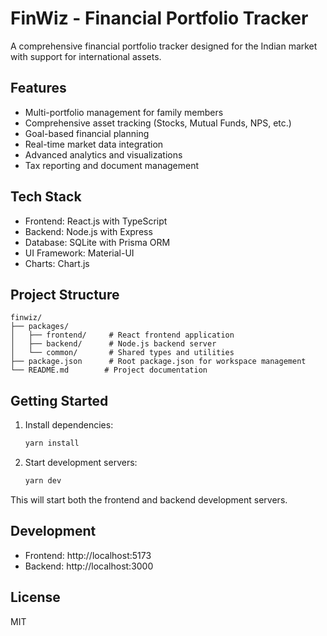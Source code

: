 # FinWiz - Financial Portfolio Tracker

A comprehensive financial portfolio tracker designed for the Indian market with support for international assets.

## Features

- Multi-portfolio management for family members
- Comprehensive asset tracking (Stocks, Mutual Funds, NPS, etc.)
- Goal-based financial planning
- Real-time market data integration
- Advanced analytics and visualizations
- Tax reporting and document management

## Tech Stack

- Frontend: React.js with TypeScript
- Backend: Node.js with Express
- Database: SQLite with Prisma ORM
- UI Framework: Material-UI
- Charts: Chart.js

## Project Structure

```
finwiz/
├── packages/
│   ├── frontend/     # React frontend application
│   ├── backend/      # Node.js backend server
│   └── common/       # Shared types and utilities
├── package.json      # Root package.json for workspace management
└── README.md        # Project documentation
```

## Getting Started

1. Install dependencies:
   ```bash
   yarn install
   ```

2. Start development servers:
   ```bash
   yarn dev
   ```

This will start both the frontend and backend development servers.

## Development

- Frontend: http://localhost:5173
- Backend: http://localhost:3000

## License

MIT
